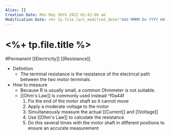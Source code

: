 ```yaml
---
Alias: []
Creation Date: Mon May 30th 2022 02:41:06 am 
Modification Date: <%+ tp.file.last_modified_date("ddd MMMM Do YYYY HH:mm:ss a") %>
---
```

# <%+ tp.file.title %>
#Permanent [[Electricity]] [[Resistance]]

- Definition
	- The terminal resistance is the resistance of the electrical path between the two motor terminals. 
- How to measure
	- Because R is usually small, a common Ohmmeter is not suitable.
	- [[Ohm's Law]] is commonly used instead ^f0a44f
		1. Fix the end of the motor shaft so it cannot move
		2. Apply a moderate voltage to the motor
		3. Simultaneously measure the actual [[Current]] and [[Voltage]]
		4. Use [[Ohm's Law]] to calculate the resistance
		5. Do this several times with the motor shaft in different positions to ensure an accurate measurement